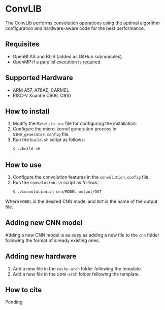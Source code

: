 # ConvLIB
The ConvLib performs convolution operations using the optimal algorithm configuration and hardware-aware code for the best performance.

## Requisites
- OpenBLAS and BLIS (added as GitHub submodules).
- OpenMP if a parallel execution is required.

## Supported Hardware
- ARM A57, A78AE, CARMEL
- RISC-V Xuantie C906, C910

## How to install
1. Modify the `Makefile.inc` file for configuring the installation.
2. Configure the micro-kernel generation process in `SIMD_generator.config` file.
3. Run the `build.sh` script as follows:
   ``` sh
   $ ./build.sh
   ```

## How to use 
1. Configure the convolution features in the `convolution.config` file.
2. Run the `convolution.sh` script as follows:
   ``` sh
   $ ./convolution.sh cnn/MODEL output/OUT
   ```
Where `MODEL` is the desired CNN model and `OUT` is the name of the output file.

## Adding new CNN model
Adding a new CNN model is as easy as adding a new file to the `cnn` folder following the format of already existing ones. 

## Adding new hardware
1. Add a new file in the `cache-arch` folder following the template.
2. Add a new file in the `SIMD-arch` folder following the template.

## How to cite
Pending
